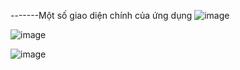 -------Một số giao diện chính của ứng dụng
![image](https://github.com/NgoVietThanh2701/QLBHX_admin/assets/93567230/c1bdc644-ba49-4433-94e6-bde8aea34135)

![image](https://github.com/NgoVietThanh2701/QLBHX_admin/assets/93567230/2257a04b-795e-4b15-9a7a-551d4225a20b)

![image](https://github.com/NgoVietThanh2701/QLBHX_admin/assets/93567230/a2aef513-1f15-492a-94b0-b3f98f315c57)
